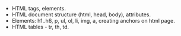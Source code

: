 - HTML tags, elements.
- HTML document structure (html, head, body), attributes.
- Elements: h1..h6, p, ul, ol, li, img, a, creating anchors on html page.
- HTML tables - tr, th, td.